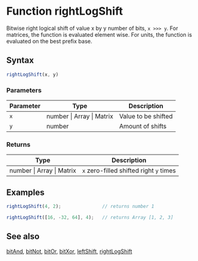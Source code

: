 <!-- Note: This file is automatically generated from source code comments. Changes made in this file will be overridden. -->

# Function rightLogShift

Bitwise right logical shift of value x by y number of bits, `x >>> y`.
For matrices, the function is evaluated element wise.
For units, the function is evaluated on the best prefix base.


## Syntax

```js
rightLogShift(x, y)
```

### Parameters

Parameter | Type | Description
--------- | ---- | -----------
`x` | number &#124; Array &#124; Matrix | Value to be shifted
`y` | number | Amount of shifts

### Returns

Type | Description
---- | -----------
number &#124; Array &#124; Matrix | `x` zero-filled shifted right `y` times


## Examples

```js
rightLogShift(4, 2);               // returns number 1

rightLogShift([16, -32, 64], 4);   // returns Array [1, 2, 3]
```


## See also

[bitAnd](bitAnd.md),
[bitNot](bitNot.md),
[bitOr](bitOr.md),
[bitXor](bitXor.md),
[leftShift](leftShift.md),
[rightLogShift](rightLogShift.md)

